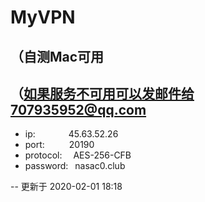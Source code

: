 # MyVPN
## （自测Mac可用
## （如果服务不可用可以发邮件给707935952@qq.com  

* ip:        &ensp;&ensp;&ensp;&ensp;&ensp;&ensp;&ensp;45.63.52.26 
* port:      &ensp;&ensp;&ensp;&ensp;&ensp;20190  
* protocol:  &ensp;&ensp;AES-256-CFB  
* password:  &ensp;nasac0.club  

-- 更新于 2020-02-01 18:18


